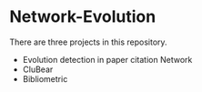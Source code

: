 # Network-Evolution
There are three projects in this repository.
+ Evolution detection in paper citation Network
+ CluBear
+ Bibliometric
